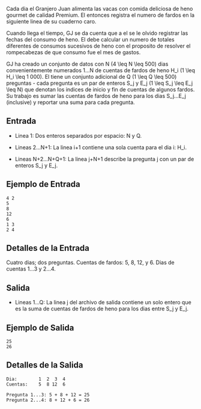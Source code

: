 Cada dia el Granjero Juan alimenta las vacas con comida deliciosa de heno gourmet de calidad Premium. El entonces registra el numero de fardos en la siguiente linea de su cuaderno caro.



Cuando llega el tiempo, GJ se da cuenta que a el se le olvido registrar las fechas del consumo de heno. El debe calcular un numero  de totales diferentes de consumos sucesivos de heno con el proposito de resolver el rompecabezas de que consumo fue el mes de gastos.



GJ ha creado un conjunto de datos con N (4 \leq N \leq 500) dias convenientemente numerados 1...N de cuentas de fardos de heno H_i (1 \leq H_i \leq 1 000). El tiene un conjunto adicional de Q (1 \leq Q \leq 500) preguntas - cada pregunta es un par de enteros S_j y E_j (1 \leq S_j \leq E_j \leq N) que denotan los indices de inicio y fin de cuentas de algunos fardos. Su trabajo es sumar las cuentas de fardos de heno para los dias S_j...E_j (inclusive) y reportar una suma para cada pregunta.



## Entrada



*   Linea 1: Dos enteros separados por espacio: N y Q.



*   Lineas 2...N+1: La linea i+1 contiene una sola cuenta para el dia i: H_i.



*   Lineas N+2...N+Q+1: La linea j+N+1 describe la pregunta j con un par de enteros S_j y E_j.



## Ejemplo de Entrada



```
4 2
5
8
12
6
1 3
2 4
```


## Detalles de la Entrada



Cuatro dias; dos preguntas. Cuentas de fardos: 5, 8, 12, y 6. Dias de cuentas 1...3 y 2...4.



## Salida



*   Lineas 1...Q: La linea j del archivo de salida contiene un solo entero que es la suma de cuentas de fardos de heno para los dias entre S_j y E_j.



## Ejemplo de Salida



```
25
26
```


## Detalles de la Salida



```
Dia:        1  2  3  4 
Cuentas:    5  8 12  6

Pregunta 1...3: 5 + 8 + 12 = 25
Pregunta 2...4: 8 + 12 + 6 = 26
```


